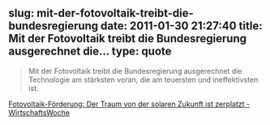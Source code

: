 slug: mit-der-fotovoltaik-treibt-die-bundesregierung
date: 2011-01-30 21:27:40
title: Mit der Fotovoltaik treibt die Bundesregierung ausgerechnet die...
type: quote
---

> Mit der Fotovoltaik treibt die Bundesregierung ausgerechnet die Technologie am stärksten voran, die am teuersten und ineffektivsten ist.

[Fotovoltaik-Förderung: Der Traum von der solaren Zukunft ist zerplatzt - WirtschaftsWoche](http://www.wiwo.de/technik-wissen/der-traum-von-der-solaren-zukunft-ist-zerplatzt-454758/)
